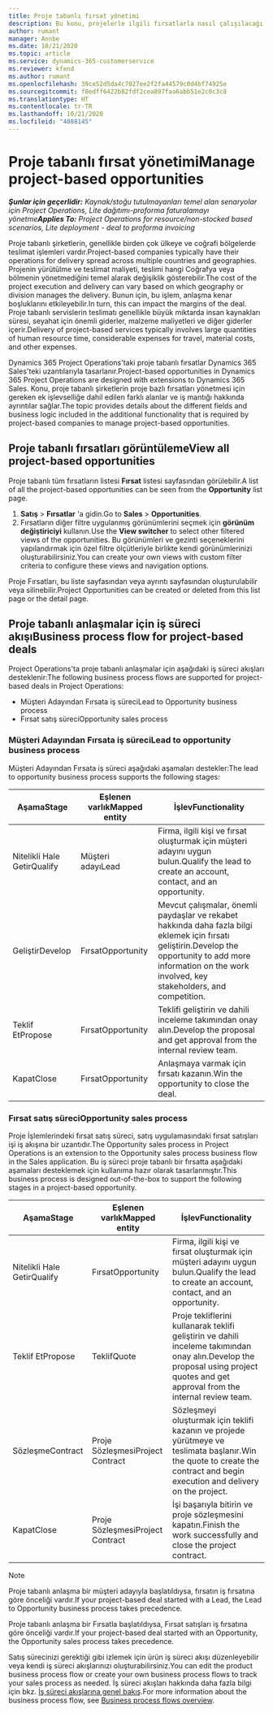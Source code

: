 ```yaml
---
title: Proje tabanlı fırsat yönetimi
description: Bu konu, projelerle ilgili fırsatlarla nasıl çalışılacağı hakkında bilgi sağlar.
author: rumant
manager: Annbe
ms.date: 10/21/2020
ms.topic: article
ms.service: dynamics-365-customerservice
ms.reviewer: kfend
ms.author: rumant
ms.openlocfilehash: 39ce52d5da4c7027ee2f2fa44579c0d4bf74925e
ms.sourcegitcommit: f8edff6422b82fdf2cea897faa6abb51e2c0c3c8
ms.translationtype: HT
ms.contentlocale: tr-TR
ms.lasthandoff: 10/21/2020
ms.locfileid: "4088145"
---
```

# <a name="manage-project-based-opportunities"></a><span data-ttu-id="277df-103">Proje tabanlı fırsat yönetimi</span><span class="sxs-lookup"><span data-stu-id="277df-103">Manage project-based opportunities</span></span>

<span data-ttu-id="277df-104">_**Şunlar için geçerlidir:** Kaynak/stoğu tutulmayanları temel alan senaryolar için Project Operations, Lite dağıtımı-proforma faturalamayı yönetme_</span><span class="sxs-lookup"><span data-stu-id="277df-104">_**Applies To:** Project Operations for resource/non-stocked based scenarios, Lite deployment - deal to proforma invoicing_</span></span>

<span data-ttu-id="277df-105">Proje tabanlı şirketlerin, genellikle birden çok ülkeye ve coğrafi bölgelerde teslimat işlemleri vardır.</span><span class="sxs-lookup"><span data-stu-id="277df-105">Project-based companies typically have their operations for delivery spread across multiple countries and geographies.</span></span> <span data-ttu-id="277df-106">Projenin yürütülme ve teslimat maliyeti, teslimi hangi Coğrafya veya bölmenin yönetmediğini temel alarak değişiklik gösterebilir.</span><span class="sxs-lookup"><span data-stu-id="277df-106">The cost of the project execution and delivery can vary  based on which geography or division manages the delivery.</span></span> <span data-ttu-id="277df-107">Bunun için, bu işlem, anlaşma kenar boşluklarını etkileyebilir.</span><span class="sxs-lookup"><span data-stu-id="277df-107">In turn, this can impact the margins of the deal.</span></span> <span data-ttu-id="277df-108">Proje tabanlı servislerin teslimatı genellikle büyük miktarda insan kaynakları süresi, seyahat için önemli giderler, malzeme maliyetleri ve diğer giderler içerir.</span><span class="sxs-lookup"><span data-stu-id="277df-108">Delivery of project-based services typically involves large quantities of human resource time, considerable expenses for travel, material costs, and other expenses.</span></span>

<span data-ttu-id="277df-109">Dynamics 365 Project Operations'taki proje tabanlı fırsatlar Dynamics 365 Sales'teki uzantılarıyla tasarlanır.</span><span class="sxs-lookup"><span data-stu-id="277df-109">Project-based opportunities in Dynamics 365 Project Operations are designed with extensions to Dynamics 365 Sales.</span></span> <span data-ttu-id="277df-110">Konu, proje tabanlı şirketlerin proje bazlı fırsatları yönetmesi için gereken ek işlevselliğe dahil edilen farklı alanlar ve iş mantığı hakkında ayrıntılar sağlar.</span><span class="sxs-lookup"><span data-stu-id="277df-110">The topic provides details about the different fields and business logic included in the additional functionality that is required by project-based companies to manage project-based opportunities.</span></span>

## <a name="view-all-project-based-opportunities"></a><span data-ttu-id="277df-111">Proje tabanlı fırsatları görüntüleme</span><span class="sxs-lookup"><span data-stu-id="277df-111">View all project-based opportunities</span></span>

<span data-ttu-id="277df-112">Proje tabanlı tüm fırsatların listesi **Fırsat** listesi sayfasından görülebilir.</span><span class="sxs-lookup"><span data-stu-id="277df-112">A list of all the project-based opportunities can be seen from the **Opportunity** list page.</span></span> 

1. <span data-ttu-id="277df-113">**Satış** > **Fırsatlar** 'a gidin.</span><span class="sxs-lookup"><span data-stu-id="277df-113">Go to **Sales** > **Opportunities**.</span></span>
2. <span data-ttu-id="277df-114">Fırsatların diğer filtre uygulanmış görünümlerini seçmek için **görünüm değiştiriciyi** kullanın.</span><span class="sxs-lookup"><span data-stu-id="277df-114">Use the **View switcher** to select other filtered views of the opportunities.</span></span> <span data-ttu-id="277df-115">Bu görünümleri ve gezinti seçeneklerini yapılandırmak için özel filtre ölçütleriyle birlikte kendi görünümlerinizi oluşturabilirsiniz.</span><span class="sxs-lookup"><span data-stu-id="277df-115">You can create your own views with custom filter criteria to configure these views and navigation options.</span></span>

<span data-ttu-id="277df-116">Proje Fırsatları, bu liste sayfasından veya ayrıntı sayfasından oluşturulabilir veya silinebilir.</span><span class="sxs-lookup"><span data-stu-id="277df-116">Project Opportunities can be created or deleted from this list page or the detail page.</span></span>

## <a name="business-process-flow-for-project-based-deals"></a><span data-ttu-id="277df-117">Proje tabanlı anlaşmalar için iş süreci akışı</span><span class="sxs-lookup"><span data-stu-id="277df-117">Business process flow for project-based deals</span></span>

<span data-ttu-id="277df-118">Project Operations'ta proje tabanlı anlaşmalar için aşağıdaki iş süreci akışları desteklenir:</span><span class="sxs-lookup"><span data-stu-id="277df-118">The following business process flows are supported for project-based deals in Project Operations:</span></span>

- <span data-ttu-id="277df-119">Müşteri Adayından Fırsata iş süreci</span><span class="sxs-lookup"><span data-stu-id="277df-119">Lead to Opportunity business process</span></span>
- <span data-ttu-id="277df-120">Fırsat satış süreci</span><span class="sxs-lookup"><span data-stu-id="277df-120">Opportunity sales process</span></span>

### <a name="lead-to-opportunity-business-process"></a><span data-ttu-id="277df-121">Müşteri Adayından Fırsata iş süreci</span><span class="sxs-lookup"><span data-stu-id="277df-121">Lead to opportunity business process</span></span> 
<span data-ttu-id="277df-122">Müşteri Adayından Fırsata iş süreci aşağıdaki aşamaları destekler:</span><span class="sxs-lookup"><span data-stu-id="277df-122">The lead to opportunity business process supports the following stages:</span></span>

| <span data-ttu-id="277df-123">Aşama</span><span class="sxs-lookup"><span data-stu-id="277df-123">Stage</span></span> | <span data-ttu-id="277df-124">Eşlenen varlık</span><span class="sxs-lookup"><span data-stu-id="277df-124">Mapped entity</span></span> | <span data-ttu-id="277df-125">İşlev</span><span class="sxs-lookup"><span data-stu-id="277df-125">Functionality</span></span> |
| --- | --- | --- |
| <span data-ttu-id="277df-126">Nitelikli Hale Getir</span><span class="sxs-lookup"><span data-stu-id="277df-126">Qualify</span></span> | <span data-ttu-id="277df-127">Müşteri adayı</span><span class="sxs-lookup"><span data-stu-id="277df-127">Lead</span></span> | <span data-ttu-id="277df-128">Firma, ilgili kişi ve fırsat oluşturmak için müşteri adayını uygun bulun.</span><span class="sxs-lookup"><span data-stu-id="277df-128">Qualify the lead to create an account, contact, and an opportunity.</span></span> |
| <span data-ttu-id="277df-129">Geliştir</span><span class="sxs-lookup"><span data-stu-id="277df-129">Develop</span></span> | <span data-ttu-id="277df-130">Fırsat</span><span class="sxs-lookup"><span data-stu-id="277df-130">Opportunity</span></span> | <span data-ttu-id="277df-131">Mevcut çalışmalar, önemli paydaşlar ve rekabet hakkında daha fazla bilgi eklemek için fırsatı geliştirin.</span><span class="sxs-lookup"><span data-stu-id="277df-131">Develop the opportunity to add more information on the work involved, key stakeholders, and competition.</span></span> |
| <span data-ttu-id="277df-132">Teklif Et</span><span class="sxs-lookup"><span data-stu-id="277df-132">Propose</span></span> | <span data-ttu-id="277df-133">Fırsat</span><span class="sxs-lookup"><span data-stu-id="277df-133">Opportunity</span></span> | <span data-ttu-id="277df-134">Teklifi geliştirin ve dahili inceleme takımından onay alın.</span><span class="sxs-lookup"><span data-stu-id="277df-134">Develop the proposal and get approval from the internal review team.</span></span> |
| <span data-ttu-id="277df-135">Kapat</span><span class="sxs-lookup"><span data-stu-id="277df-135">Close</span></span> | <span data-ttu-id="277df-136">Fırsat</span><span class="sxs-lookup"><span data-stu-id="277df-136">Opportunity</span></span> | <span data-ttu-id="277df-137">Anlaşmaya varmak için fırsatı kazanın.</span><span class="sxs-lookup"><span data-stu-id="277df-137">Win the opportunity to close the deal.</span></span> |

### <a name="opportunity-sales-process"></a><span data-ttu-id="277df-138">Fırsat satış süreci</span><span class="sxs-lookup"><span data-stu-id="277df-138">Opportunity sales process</span></span>
<span data-ttu-id="277df-139">Proje İşlemlerindeki fırsat satış süreci, satış uygulamasındaki fırsat satışları işi iş akışına bir uzantıdır.</span><span class="sxs-lookup"><span data-stu-id="277df-139">The Opportunity sales process in Project Operations is an extension to the Opportunity sales process business flow in the Sales application.</span></span> <span data-ttu-id="277df-140">Bu iş süreci proje tabanlı bir fırsatta aşağıdaki aşamaları desteklemek için kullanıma hazır olarak tasarlanmıştır.</span><span class="sxs-lookup"><span data-stu-id="277df-140">This business process is designed out-of-the-box to support the following stages in a project-based opportunity.</span></span>

| <span data-ttu-id="277df-141">Aşama</span><span class="sxs-lookup"><span data-stu-id="277df-141">Stage</span></span> | <span data-ttu-id="277df-142">Eşlenen varlık</span><span class="sxs-lookup"><span data-stu-id="277df-142">Mapped entity</span></span> | <span data-ttu-id="277df-143">İşlev</span><span class="sxs-lookup"><span data-stu-id="277df-143">Functionality</span></span> |
| --- | --- | --- |
| <span data-ttu-id="277df-144">Nitelikli Hale Getir</span><span class="sxs-lookup"><span data-stu-id="277df-144">Qualify</span></span> | <span data-ttu-id="277df-145">Fırsat</span><span class="sxs-lookup"><span data-stu-id="277df-145">Opportunity</span></span> | <span data-ttu-id="277df-146">Firma, ilgili kişi ve fırsat oluşturmak için müşteri adayını uygun bulun.</span><span class="sxs-lookup"><span data-stu-id="277df-146">Qualify the lead to create an account, contact, and an opportunity.</span></span> |
| <span data-ttu-id="277df-147">Teklif Et</span><span class="sxs-lookup"><span data-stu-id="277df-147">Propose</span></span> | <span data-ttu-id="277df-148">Teklif</span><span class="sxs-lookup"><span data-stu-id="277df-148">Quote</span></span> | <span data-ttu-id="277df-149">Proje tekliflerini kullanarak teklifi geliştirin ve dahili inceleme takımından onay alın.</span><span class="sxs-lookup"><span data-stu-id="277df-149">Develop the proposal using project quotes and get approval from the internal review team.</span></span> |
| <span data-ttu-id="277df-150">Sözleşme</span><span class="sxs-lookup"><span data-stu-id="277df-150">Contract</span></span> | <span data-ttu-id="277df-151">Proje Sözleşmesi</span><span class="sxs-lookup"><span data-stu-id="277df-151">Project Contract</span></span> | <span data-ttu-id="277df-152">Sözleşmeyi oluşturmak için teklifi kazanın ve projede yürütmeye ve teslimata başlanır.</span><span class="sxs-lookup"><span data-stu-id="277df-152">Win the quote to create the contract and begin execution and delivery on the project.</span></span> |
| <span data-ttu-id="277df-153">Kapat</span><span class="sxs-lookup"><span data-stu-id="277df-153">Close</span></span> | <span data-ttu-id="277df-154">Proje Sözleşmesi</span><span class="sxs-lookup"><span data-stu-id="277df-154">Project Contract</span></span> | <span data-ttu-id="277df-155">İşi başarıyla bitirin ve proje sözleşmesini kapatın.</span><span class="sxs-lookup"><span data-stu-id="277df-155">Finish the work successfully and close the project contract.</span></span> |

> [!NOTE]
> <span data-ttu-id="277df-156">Proje tabanlı anlaşma bir müşteri adayıyla başlatıldıysa, fırsatın iş fırsatına göre önceliği vardır.</span><span class="sxs-lookup"><span data-stu-id="277df-156">If your project-based deal started with a Lead, the Lead to Opportunity business process takes precedence.</span></span>
>
> <span data-ttu-id="277df-157">Proje tabanlı anlaşma bir Fırsatla başlatıldıysa, Fırsat satışları iş fırsatına göre önceliği vardır.</span><span class="sxs-lookup"><span data-stu-id="277df-157">If your project-based deal started with an Opportunity, the Opportunity sales process takes precedence.</span></span>

<span data-ttu-id="277df-158">Satış sürecinizi gerektiği gibi izlemek için ürün iş süreci akışı düzenleyebilir veya kendi iş süreci akışlarınızı oluşturabilirsiniz.</span><span class="sxs-lookup"><span data-stu-id="277df-158">You can edit the product business process flow or create your own business process flows to track your sales process as needed.</span></span> <span data-ttu-id="277df-159">İş süreci akışları hakkında daha fazla bilgi için bkz. [İş süreci akışlarına genel bakış](https://docs.microsoft.com/dynamics365/customerengagement/on-premises/customize/business-process-flows-overview).</span><span class="sxs-lookup"><span data-stu-id="277df-159">For more information about the business process flow, see [Business process flows overview](https://docs.microsoft.com/dynamics365/customerengagement/on-premises/customize/business-process-flows-overview).</span></span>
